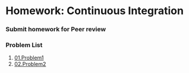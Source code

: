 Homework: Continuous Integration
=====================================

### Submit homework for Peer review

### Problem List

1. [01.Problem1](./01.Problem1)
1. [02.Problem2](./02.Problem2)

